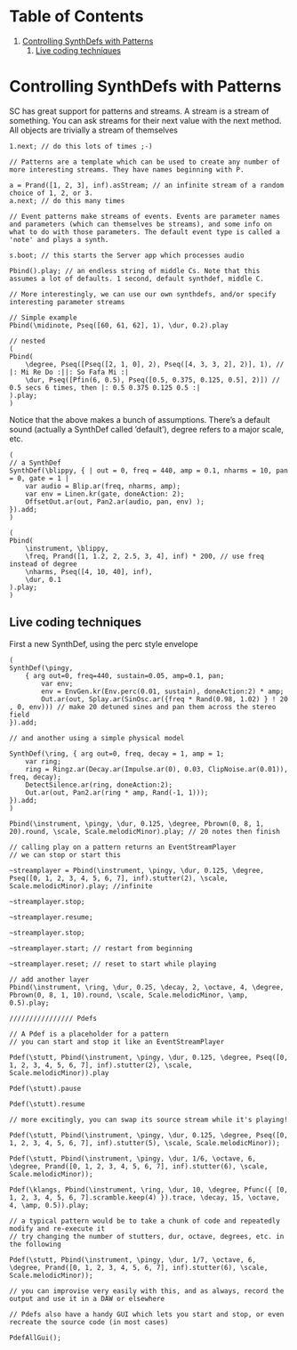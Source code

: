 
# Table of Contents

1.  [Controlling SynthDefs with Patterns](#orge2caec3)
    1.  [Live coding techniques](#org3b68ea8)


<a id="orge2caec3"></a>

# Controlling SynthDefs with Patterns

SC has great support for patterns and streams. A stream is a stream of something. You can ask streams for their next value with the next method. All objects are trivially a stream of themselves

    1.next; // do this lots of times ;-)
    
    // Patterns are a template which can be used to create any number of more interesting streams. They have names beginning with P.
    
    a = Prand([1, 2, 3], inf).asStream; // an infinite stream of a random choice of 1, 2, or 3.
    a.next; // do this many times
    
    // Event patterns make streams of events. Events are parameter names and parameters (which can themselves be streams), and some info on what to do with those parameters. The default event type is called a 'note' and plays a synth.
    
    s.boot; // this starts the Server app which processes audio
    
    Pbind().play; // an endless string of middle Cs. Note that this assumes a lot of defaults. 1 second, default synthdef, middle C.
    
    // More interestingly, we can use our own synthdefs, and/or specify interesting parameter streams
    
    // Simple example
    Pbind(\midinote, Pseq([60, 61, 62], 1), \dur, 0.2).play
    
    // nested
    (
    Pbind(
    	\degree, Pseq([Pseq([2, 1, 0], 2), Pseq([4, 3, 3, 2], 2)], 1), // |: Mi Re Do :||: So Fafa Mi :|
    	\dur, Pseq([Pfin(6, 0.5), Pseq([0.5, 0.375, 0.125, 0.5], 2)]) // 0.5 secs 6 times, then |: 0.5 0.375 0.125 0.5 :|
    ).play;
    )

Notice that the above makes a bunch of assumptions. There&rsquo;s a default sound (actually a SynthDef called &rsquo;default&rsquo;), degree refers to a major scale, etc.

    (
    // a SynthDef
    SynthDef(\blippy, { | out = 0, freq = 440, amp = 0.1, nharms = 10, pan = 0, gate = 1 |
        var audio = Blip.ar(freq, nharms, amp);
        var env = Linen.kr(gate, doneAction: 2);
        OffsetOut.ar(out, Pan2.ar(audio, pan, env) );
    }).add;
    )
    
    (
    Pbind(
    	\instrument, \blippy,
    	\freq, Prand([1, 1.2, 2, 2.5, 3, 4], inf) * 200, // use freq instead of degree
    	\nharms, Pseq([4, 10, 40], inf),
    	\dur, 0.1
    ).play;
    )


<a id="org3b68ea8"></a>

## Live coding techniques

First a new SynthDef, using the perc style envelope

    (
    SynthDef(\pingy,
    	{ arg out=0, freq=440, sustain=0.05, amp=0.1, pan;
    		var env;
    		env = EnvGen.kr(Env.perc(0.01, sustain), doneAction:2) * amp;
    		Out.ar(out, Splay.ar(SinOsc.ar({freq * Rand(0.98, 1.02) } ! 20 , 0, env))) // make 20 detuned sines and pan them across the stereo field
    }).add;
    
    // and another using a simple physical model
    
    SynthDef(\ring, { arg out=0, freq, decay = 1, amp = 1;
        var ring;
    	ring = Ringz.ar(Decay.ar(Impulse.ar(0), 0.03, ClipNoise.ar(0.01)), freq, decay);
    	DetectSilence.ar(ring, doneAction:2);
    	Out.ar(out, Pan2.ar(ring * amp, Rand(-1, 1)));
    }).add;
    )
    
    Pbind(\instrument, \pingy, \dur, 0.125, \degree, Pbrown(0, 8, 1, 20).round, \scale, Scale.melodicMinor).play; // 20 notes then finish
    
    // calling play on a pattern returns an EventStreamPlayer
    // we can stop or start this
    
    ~streamplayer = Pbind(\instrument, \pingy, \dur, 0.125, \degree, Pseq([0, 1, 2, 3, 4, 5, 6, 7], inf).stutter(2), \scale, Scale.melodicMinor).play; //infinite
    
    ~streamplayer.stop;
    
    ~streamplayer.resume;
    
    ~streamplayer.stop;
    
    ~streamplayer.start; // restart from beginning
    
    ~streamplayer.reset; // reset to start while playing
    
    // add another layer
    Pbind(\instrument, \ring, \dur, 0.25, \decay, 2, \octave, 4, \degree, Pbrown(0, 8, 1, 10).round, \scale, Scale.melodicMinor, \amp, 0.5).play;
    
    //////////////// Pdefs
    
    // A Pdef is a placeholder for a pattern
    // you can start and stop it like an EventStreamPlayer
    
    Pdef(\stutt, Pbind(\instrument, \pingy, \dur, 0.125, \degree, Pseq([0, 1, 2, 3, 4, 5, 6, 7], inf).stutter(2), \scale, Scale.melodicMinor)).play
    
    Pdef(\stutt).pause
    
    Pdef(\stutt).resume
    
    // more excitingly, you can swap its source stream while it's playing!
    
    Pdef(\stutt, Pbind(\instrument, \pingy, \dur, 0.125, \degree, Pseq([0, 1, 2, 3, 4, 5, 6, 7], inf).stutter(5), \scale, Scale.melodicMinor));
    
    Pdef(\stutt, Pbind(\instrument, \pingy, \dur, 1/6, \octave, 6, \degree, Prand([0, 1, 2, 3, 4, 5, 6, 7], inf).stutter(6), \scale, Scale.melodicMinor));
    
    Pdef(\klangs, Pbind(\instrument, \ring, \dur, 10, \degree, Pfunc({ [0, 1, 2, 3, 4, 5, 6, 7].scramble.keep(4) }).trace, \decay, 15, \octave, 4, \amp, 0.5)).play;
    
    // a typical pattern would be to take a chunk of code and repeatedly modify and re-execute it
    // try changing the number of stutters, dur, octave, degrees, etc. in the following
    
    Pdef(\stutt, Pbind(\instrument, \pingy, \dur, 1/7, \octave, 6, \degree, Prand([0, 1, 2, 3, 4, 5, 6, 7], inf).stutter(6), \scale, Scale.melodicMinor));
    
    // you can improvise very easily with this, and as always, record the output and use it in a DAW or elsewhere
    
    // Pdefs also have a handy GUI which lets you start and stop, or even recreate the source code (in most cases)
    
    PdefAllGui();


